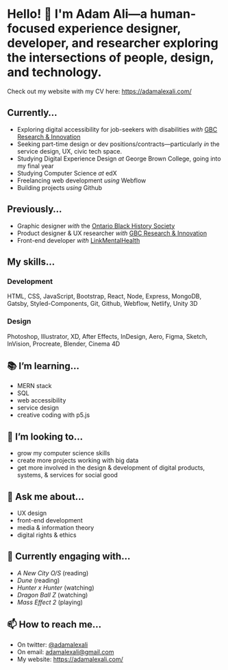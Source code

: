 # Hello! 👋 I'm Adam Ali—a human-focused experience designer, developer, and researcher exploring the intersections of people, design, and technology.

Check out my website with my CV here: https://adamalexali.com/


## Currently…
- Exploring digital accessibility for job-seekers with disabilities *with* [GBC Research & Innovation](https://www.georgebrown.ca/about/office-of-research-innovation)
- Seeking part-time design or dev positions/contracts—particularly *in* the service design, UX, civic tech space.
- Studying Digital Experience Design *at* George Brown College, going into my final year
- Studying Computer Science *at* edX
- Freelancing web development *using* Webflow
- Building projects *using* Github

## Previously…
- Graphic designer *with* the [Ontario Black History Society](https://blackhistorysociety.ca/)
- Product designer & UX researcher *with* [GBC Research & Innovation](https://www.georgebrown.ca/about/office-of-research-innovation)
- Front-end developer *with* [LinkMentalHealth](https://www.linkmentalhealth.com/)

## My skills…
### Development
HTML, CSS, JavaScript, Bootstrap, React, Node, Express, MongoDB, Gatsby, Styled-Components, Git, Github, Webflow, Netlify, Unity 3D

### Design
Photoshop, Illustrator, XD, After Effects, InDesign, Aero, Figma, Sketch, InVision, Procreate, Blender, Cinema 4D

## 📚 I’m learning…
- MERN stack
- SQL
- web accessibility
- service design
- creative coding with p5.js

## 🔭 I’m looking to…
- grow my computer science skills
- create more projects working with big data
- get more involved in the design & development of digital products, systems, & services for social good

## 💬 Ask me about…
- UX design
- front-end development
- media & information theory
- digital rights & ethics

## 🤖 Currently engaging with…
- *A New City O/S* (reading)
- *Dune* (reading)
- *Hunter x Hunter* (watching)
- *Dragon Ball Z* (watching)
- *Mass Effect 2* (playing)

## 📫 How to reach me…
- On twitter: [@adamalexali](https://twitter.com/adamalexali)
- On email: [adamalexali@gmail.com](mailto:adamalexali@gmail.com)
- My website: https://adamalexali.com/


